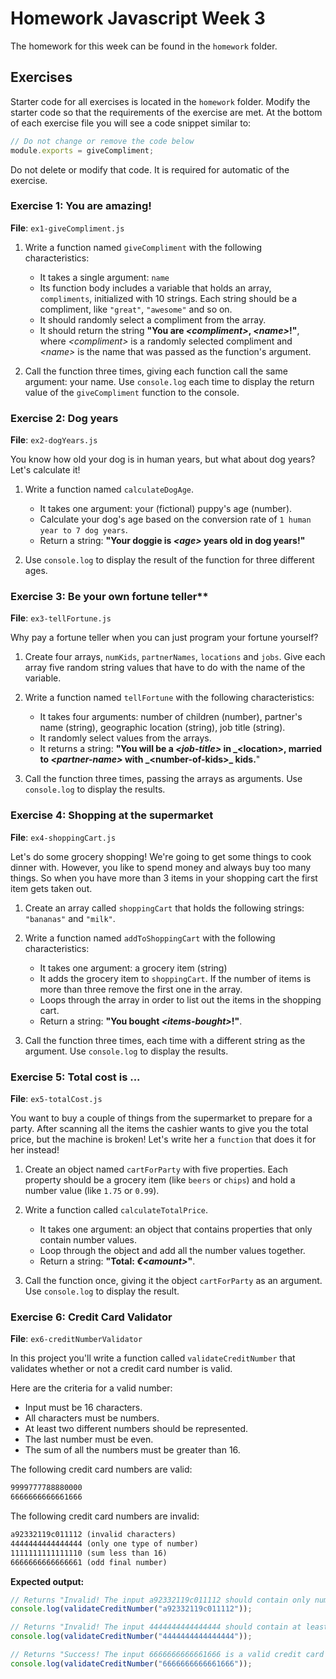 # Homework Javascript Week 3

The homework for this week can be found in the `homework` folder.

## Exercises

Starter code for all exercises is located in the `homework` folder. Modify the starter code so that the requirements of the exercise are met. At the bottom of each exercise file you will see a code snippet similar to:

```js
// Do not change or remove the code below
module.exports = giveCompliment;
```

Do not delete or modify that code. It is required for automatic of the exercise.

### Exercise 1: You are amazing!

**File**: `ex1-giveCompliment.js`

1. Write a function named `giveCompliment` with the following characteristics:

   - It takes a single argument: `name`
   - Its function body includes a variable that holds an array, `compliments`, initialized with 10 strings. Each string should be a compliment, like `"great"`, `"awesome"` and so on.
   - It should randomly select a compliment from the array.
   - It should return the string **"You are _\<compliment>_, _\<name>_!"**, where _\<compliment>_ is a randomly selected compliment and _\<name>_ is the name that was passed as the function's argument.

2. Call the function three times, giving each function call the same argument: your name. Use `console.log` each time to display the return value of the `giveCompliment` function to the console.

### Exercise 2: Dog years

**File**: `ex2-dogYears.js`

You know how old your dog is in human years, but what about dog years? Let's calculate it!

1. Write a function named `calculateDogAge`.

   - It takes one argument: your (fictional) puppy's age (number).
   - Calculate your dog's age based on the conversion rate of `1 human year to 7 dog years`.
   - Return a string: **"Your doggie is _\<age>_ years old in dog years!"**

2. Use `console.log` to display the result of the function for three different ages.

### Exercise 3: Be your own fortune teller\*\*

**File**: `ex3-tellFortune.js`

Why pay a fortune teller when you can just program your fortune yourself?

1. Create four arrays, `numKids`, `partnerNames`, `locations` and `jobs`. Give each array five random string values that have to do with the name of the variable.

2. Write a function named `tellFortune` with the following characteristics:

   - It takes four arguments: number of children (number), partner's name (string), geographic location (string), job title (string).
   - It randomly select values from the arrays.
   - It returns a string: **"You will be a _\<job-title>_ in _\<location>, married to _\<partner-name>_ with _\<number-of-kids>\_ kids.**"

3. Call the function three times, passing the arrays as arguments. Use `console.log` to display the results.

### Exercise 4: Shopping at the supermarket

**File**: `ex4-shoppingCart.js`

Let's do some grocery shopping! We're going to get some things to cook dinner with. However, you like to spend money and always buy too many things. So when you have more than 3 items in your shopping cart the first item gets taken out.

1. Create an array called `shoppingCart` that holds the following strings: `"bananas"` and `"milk"`.

2. Write a function named `addToShoppingCart` with the following characteristics:

   - It takes one argument: a grocery item (string)
   - It adds the grocery item to `shoppingCart`. If the number of items is more than three remove the first one in the array.
   - Loops through the array in order to list out the items in the shopping cart.
   - Return a string: **"You bought _\<items-bought>_!"**.

3. Call the function three times, each time with a different string as the argument. Use `console.log` to display the results.

### Exercise 5: Total cost is ...

**File**: `ex5-totalCost.js`

You want to buy a couple of things from the supermarket to prepare for a party. After scanning all the items the cashier wants to give you the total price, but the machine is broken! Let's write her a `function` that does it for her instead!

1. Create an object named `cartForParty` with five properties. Each property should be a grocery item (like `beers` or `chips`) and hold a number value (like `1.75` or `0.99`).

2. Write a function called `calculateTotalPrice`.

   - It takes one argument: an object that contains properties that only contain number values.
   - Loop through the object and add all the number values together.
   - Return a string: **"Total: _€\<amount>_"**.

3. Call the function once, giving it the object `cartForParty` as an argument. Use `console.log` to display the result.

### Exercise 6: Credit Card Validator

**File**: `ex6-creditNumberValidator`

In this project you'll write a function called `validateCreditNumber` that validates whether or not a credit card number is valid.

Here are the criteria for a valid number:

- Input must be 16 characters.
- All characters must be numbers.
- At least two different numbers should be represented.
- The last number must be even.
- The sum of all the numbers must be greater than 16.

The following credit card numbers are valid:

```markdown
9999777788880000
6666666666661666
```

The following credit card numbers are invalid:

```markdown
a92332119c011112 (invalid characters)
4444444444444444 (only one type of number)
1111111111111110 (sum less than 16)
6666666666666661 (odd final number)
```

**Expected output:**

```js
// Returns "Invalid! The input a92332119c011112 should contain only numbers!""
console.log(validateCreditNumber("a92332119c011112"));

// Returns "Invalid! The input 4444444444444444 should contain at least 2 different types of numbers!""
console.log(validateCreditNumber("4444444444444444"));

// Returns "Success! The input 6666666666661666 is a valid credit card number!""
console.log(validateCreditNumber("6666666666661666"));
```
